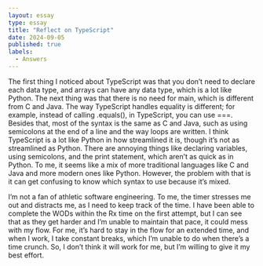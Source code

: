 ```yaml
---
layout: essay
type: essay
title: "Reflect on TypeScript"
date: 2024-09-05
published: true
labels:
  - Answers
---
```

The first thing I noticed about TypeScript was that you don’t need to declare each data type, and arrays can have any data type, which is a lot like Python.
The next thing was that there is no need for main, which is different from C and Java.
The way TypeScript handles equality is different; for example, instead of calling .equals(), in TypeScript, you can use ===.
Besides that, most of the syntax is the same as C and Java, such as using semicolons at the end of a line and the way loops are written.
I think TypeScript is a lot like Python in how streamlined it is, though it’s not as streamlined as Python.
There are annoying things like declaring variables, using semicolons, and the print statement, which aren’t as quick as in Python.
To me, it seems like a mix of more traditional languages like C and Java and more modern ones like Python. However, the problem with that is it can get confusing to know which syntax to use because it’s mixed.

I’m not a fan of athletic software engineering. To me, the timer stresses me out and distracts me, as I need to keep track of the time.
I have been able to complete the WODs within the Rx time on the first attempt, but I can see that as they get harder and I’m unable to maintain that pace, it could mess with my flow.
For me, it’s hard to stay in the flow for an extended time, and when I work, I take constant breaks, which I’m unable to do when there’s a time crunch. So, I don’t think it will work for me, but I’m willing to give it my best effort.
